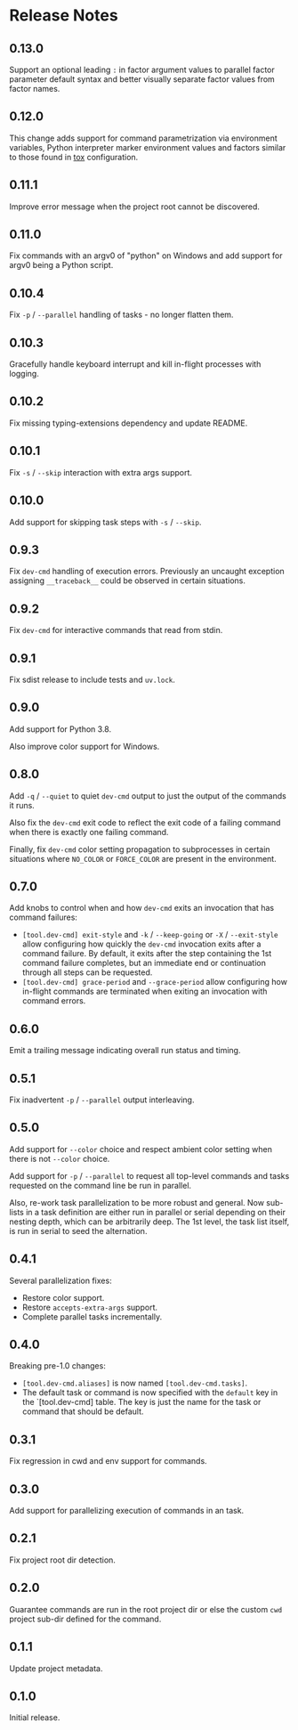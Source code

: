 # Release Notes

## 0.13.0

Support an optional leading `:` in factor argument values to parallel factor parameter default
syntax and better visually separate factor values from factor names.

## 0.12.0

This change adds support for command parametrization via environment variables, Python interpreter
marker environment values and factors similar to those found in [tox](https://tox.wiki/)
configuration.

## 0.11.1

Improve error message when the project root cannot be discovered.

## 0.11.0

Fix commands with an argv0 of "python" on Windows and add support for argv0 being a Python script.

## 0.10.4

Fix `-p` / `--parallel` handling of tasks - no longer flatten them.

## 0.10.3

Gracefully handle keyboard interrupt and kill in-flight processes with logging.

## 0.10.2

Fix missing typing-extensions dependency and update README.

## 0.10.1

Fix `-s` / `--skip` interaction with extra args support.

## 0.10.0

Add support for skipping task steps with `-s` / `--skip`.

## 0.9.3

Fix `dev-cmd` handling of execution errors. Previously an uncaught exception assigning
`__traceback__` could be observed in certain situations.

## 0.9.2

Fix `dev-cmd` for interactive commands that read from stdin.

## 0.9.1

Fix sdist release to include tests and `uv.lock`.

## 0.9.0

Add support for Python 3.8.

Also improve color support for Windows.

## 0.8.0

Add `-q` / `--quiet` to quiet `dev-cmd` output to just the output of the commands it runs.

Also fix the `dev-cmd` exit code to reflect the exit code of a failing command when there is
exactly one failing command.

Finally, fix `dev-cmd` color setting propagation to subprocesses in certain situations where
`NO_COLOR` or `FORCE_COLOR` are present in the environment.

## 0.7.0

Add knobs to control when and how `dev-cmd` exits an invocation that has command failures:
+ `[tool.dev-cmd] exit-style` and `-k` / `--keep-going` or `-X` / `--exit-style` allow configuring
  how quickly the `dev-cmd` invocation exits after a command failure. By default, it exits after the
  step containing the 1st command failure completes, but an immediate end or continuation through
  all steps can be requested.
+ `[tool.dev-cmd] grace-period` and `--grace-period` allow configuring how in-flight commands are
  terminated when exiting an invocation with command errors.

## 0.6.0

Emit a trailing message indicating overall run status and timing.

## 0.5.1

Fix inadvertent `-p` / `--parallel` output interleaving.

## 0.5.0

Add support for `--color` choice and respect ambient color setting when there is not `--color`
choice.

Add support for `-p` / `--parallel` to request all top-level commands and tasks requested on the
command line be run in parallel.

Also, re-work task parallelization to be more robust and general. Now sub-lists in a task definition
are either run in parallel or serial depending on their nesting depth, which can be arbitrarily
deep. The 1st level, the task list itself, is run in serial to seed the alternation.

## 0.4.1

Several parallelization fixes:
+ Restore color support.
+ Restore `accepts-extra-args` support.
+ Complete parallel tasks incrementally.

## 0.4.0

Breaking pre-1.0 changes:
+ `[tool.dev-cmd.aliases]` is now named `[tool.dev-cmd.tasks]`.
+ The default task or command is now specified with the `default` key in
  the `[tool.dev-cmd] table. The key is just the name for the task or
  command that should be default.

## 0.3.1

Fix regression in cwd and env support for commands.

## 0.3.0

Add support for parallelizing execution of commands in an task.

## 0.2.1

Fix project root dir detection.

## 0.2.0

Guarantee commands are run in the root project dir or else the custom
`cwd` project sub-dir defined for the command.

## 0.1.1

Update project metadata.

## 0.1.0

Initial release.
